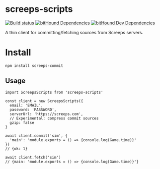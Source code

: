# screeps-scripts

[![Build status][travis-ci-badge]](travis-ci)
[![bitHound Dependencies][bithound-dependencies-badge]](bithound-dependencies) [![bitHound Dev Dependencies][bithound-dev-dependencies-badge]](bithound-dev-dependencies)

A thin client for committing/fetching sources from Screeps servers.

# Install

```
npm install screeps-commit
```

## Usage

```
import ScreepsScripts from 'screeps-scripts'

const client = new ScreepsScripts({
  email: 'EMAIL',
  password: 'PASSWORD',
  serverUrl: 'https://screeps.com',
  // Experimental: compress commit sources
  gzip: false
}

await client.commit('sim', {
  'main': 'module.exports = () => {console.log(Game.time)}'
})
// {ok: 1}

await client.fetch('sim')
// {main: 'module.exports = () => {console.log(Game.time)}'}
```

[travis-ci]: https://travis-ci.org/langri-sha/screeps-scripts
[travis-ci-badge]: https://travis-ci.org/langri-sha/screeps-scripts.svg?branch=master
[bithound-dependencies]: https://www.bithound.io/github/langri-sha/screeps-scripts/master/dependencies/npm
[bithound-dependencies-badge]: https://www.bithound.io/github/langri-sha/screeps-scripts/badges/dependencies.svg
[bithound-dev-dependencies]: https://www.bithound.io/github/langri-sha/screeps-scripts/master/dependencies/npm
[bithound-dev-dependencies-badge]: https://www.bithound.io/github/langri-sha/screeps-scripts/badges/devDependencies.svg

